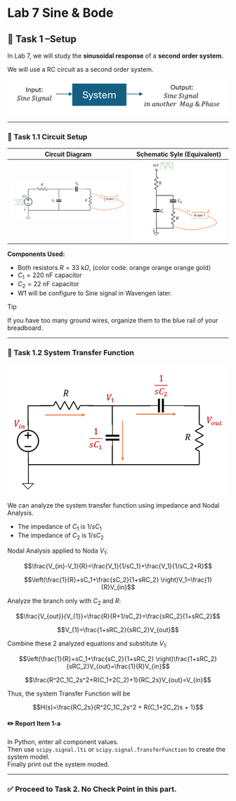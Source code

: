 # Lab 7 Sine & Bode

## :dart: Task 1 –Setup


In Lab 7, we will study the **sinusoidal response** of a **second order system.**

We will use a RC circuit as a second order system.

<img src="Pic/systemview.png" width="600"> 

---
### 📌 Task 1.1 Circuit Setup

| **Circuit Diagram** | **Schematic Syle (Equivalent)** |
|---------------------|------------------------------|
| <img src="Pic/RC1.png" width="400"> | <img src="Pic/RC2.png" width="300"> |

**Components Used:**
- Both resistors $R = 33~\mathrm{k}\Omega$, (color code: orange orange orange gold)
- $C_1 = 220~\mathrm{nF}$ capacitor
- $C_2 = 22~\mathrm{nF}$ capacitor
- W1 will be configure to Sine signal in Wavengen later.
  
> [!TIP]
> If you have too many ground wires, organize them to the blue rail of your breadboard.

---
### 📌 Task 1.2 System Transfer Function

<img src="Pic/nodal_imp.png" width="600"> 

We can analyze the system transfer function using impedance and Nodal Analysis.

- The impedance of $C_1$ is $1/sC_1$
- The impedance of $C_2$ is $1/sC_2$

Nodal Analysis applied to Noda $V_1$:

$$\frac{V_{in}-V_1}{R}=\frac{V_1}{1/sC_1}+\frac{V_1}{1/sC_2+R}$$

$$\left(\frac{1}{R}+sC_1+\frac{sC_2}{1+sRC_2} \right)V_1=\frac{1}{R}V_{in}$$

Analyze the branch only with $C_2$ and $R$:

$$\frac{V_{out}}{V_{1}}=\frac{R}{R+1/sC_2}=\frac{sRC_2}{1+sRC_2}$$

$$V_{1}=\frac{1+sRC_2}{sRC_2}V_{out}$$

Combine these 2 analyzed equations and substitute $V_1$:

$$\left(\frac{1}{R}+sC_1+\frac{sC_2}{1+sRC_2} \right)\frac{1+sRC_2}{sRC_2}V_{out}=\frac{1}{R}V_{in}$$

$$\frac{R^2C_1C_2s^2+R(C_1+2C_2)+1}{RC_2s}V_{out}=V_{in}$$

Thus, the system Transfer Function will be

$$H(s)=\frac{RC_2s}{R^2C_1C_2s^2 + R(C_1+2C_2)s + 1}$$

#### :pencil2:  Report Item 1-a

In Python, enter all component values.<br> Then use `scipy.signal.lti` or `scipy.signal.TransferFunction` to create the system model.<br> Finally print out the system moded.


---------

### ✅ Proceed to Task 2. No Check Point in this part.
